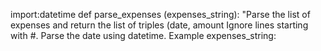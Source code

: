 import:datetime
def parse_expenses (expenses_string):
"Parse the list of expenses and return the list of triples (date, amount
Ignore lines starting with #.
Parse the date using datetime.
Example expenses_string:
